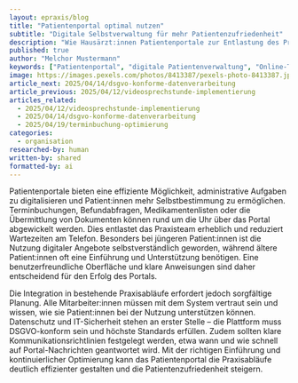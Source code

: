 ```yaml
---
layout: epraxis/blog
title: "Patientenportal optimal nutzen"
subtitle: "Digitale Selbstverwaltung für mehr Patientenzufriedenheit"
description: "Wie Hausärzt:innen Patientenportale zur Entlastung des Praxisteams und Verbesserung der Patientenversorgung einsetzen können."
published: true
author: "Melchor Mustermann"
keywords: ["Patientenportal", "digitale Patientenverwaltung", "Online-Terminbuchung", "Befundabfrage", "Praxisorganisation"]
image: https://images.pexels.com/photos/8413387/pexels-photo-8413387.jpeg
article_next: 2025/04/14/dsgvo-konforme-datenverarbeitung
article_previous: 2025/04/12/videosprechstunde-implementierung
articles_related:
  - 2025/04/12/videosprechstunde-implementierung
  - 2025/04/14/dsgvo-konforme-datenverarbeitung
  - 2025/04/19/terminbuchung-optimierung
categories: 
  - organisation
researched-by: human
written-by: shared
formatted-by: ai
---
```


Patientenportale bieten eine effiziente Möglichkeit, administrative Aufgaben zu digitalisieren und Patient:innen mehr Selbstbestimmung zu ermöglichen. Terminbuchungen, Befundabfragen, Medikamentenlisten oder die Übermittlung von Dokumenten können rund um die Uhr über das Portal abgewickelt werden. Dies entlastet das Praxisteam erheblich und reduziert Wartezeiten am Telefon. Besonders bei jüngeren Patient:innen ist die Nutzung digitaler Angebote selbstverständlich geworden, während ältere Patient:innen oft eine Einführung und Unterstützung benötigen. Eine benutzerfreundliche Oberfläche und klare Anweisungen sind daher entscheidend für den Erfolg des Portals.

Die Integration in bestehende Praxisabläufe erfordert jedoch sorgfältige Planung. Alle Mitarbeiter:innen müssen mit dem System vertraut sein und wissen, wie sie Patient:innen bei der Nutzung unterstützen können. Datenschutz und IT-Sicherheit stehen an erster Stelle – die Plattform muss DSGVO-konform sein und höchste Standards erfüllen. Zudem sollten klare Kommunikationsrichtlinien festgelegt werden, etwa wann und wie schnell auf Portal-Nachrichten geantwortet wird. Mit der richtigen Einführung und kontinuierlicher Optimierung kann das Patientenportal die Praxisabläufe deutlich effizienter gestalten und die Patientenzufriedenheit steigern. 
